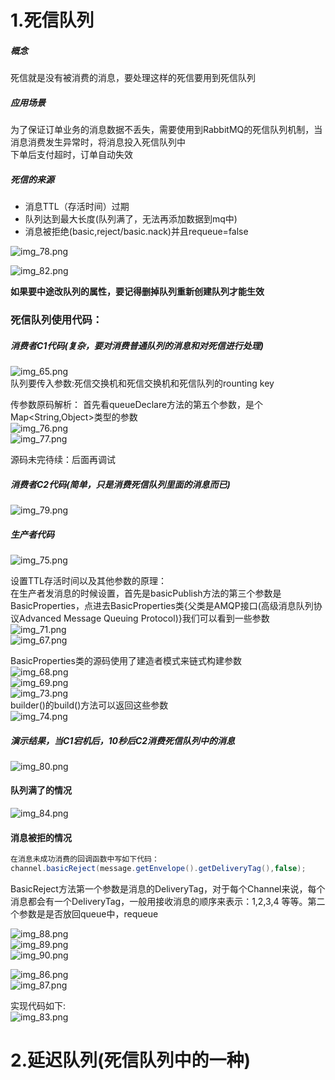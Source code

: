 # 1.死信队列   
##### 概念  
死信就是没有被消费的消息，要处理这样的死信要用到死信队列   
##### 应用场景
为了保证订单业务的消息数据不丢失，需要使用到RabbitMQ的死信队列机制，当消息消费发生异常时，将消息投入死信队列中   
下单后支付超时，订单自动失效   

##### 死信的来源
* 消息TTL（存活时间）过期   
* 队列达到最大长度(队列满了，无法再添加数据到mq中)
* 消息被拒绝(basic,reject/basic.nack)并且requeue=false


![img_78.png](img_78.png)     

![img_82.png](img_82.png)     

**如果要中途改队列的属性，要记得删掉队列重新创建队列才能生效**    

### 死信队列使用代码：
##### 消费者C1代码(复杂，要对消费普通队列的消息和对死信进行处理)
![img_65.png](img_65.png)   
队列要传入参数:死信交换机和死信交换机和死信队列的rounting key    

传参数原码解析：
首先看queueDeclare方法的第五个参数，是个Map<String,Object>类型的参数   
![img_76.png](img_76.png)     
![img_77.png](img_77.png)   

源码未完待续：后面再调试  

##### 消费者C2代码(简单，只是消费死信队列里面的消息而已)
![img_79.png](img_79.png)   

##### 生产者代码
![img_75.png](img_75.png)  

设置TTL存活时间以及其他参数的原理：      
在生产者发消息的时候设置，首先是basicPublish方法的第三个参数是BasicProperties，点进去BasicProperties类{父类是AMQP接口(高级消息队列协议Advanced Message Queuing Protocol)}我们可以看到一些参数      
![img_71.png](img_71.png)    
![img_67.png](img_67.png)     

BasicProperties类的源码使用了建造者模式来链式构建参数    
![img_68.png](img_68.png)     
![img_69.png](img_69.png)     
![img_73.png](img_73.png)     
builder()的build()方法可以返回这些参数      
![img_74.png](img_74.png)     


##### 演示结果，当C1宕机后，10秒后C2消费死信队列中的消息   
![img_80.png](img_80.png)    


#### 队列满了的情况
![img_84.png](img_84.png)    
#### 消息被拒的情况
```java
在消息未成功消费的回调函数中写如下代码：
channel.basicReject(message.getEnvelope().getDeliveryTag(),false);  
```
BasicReject方法第一个参数是消息的DeliveryTag，对于每个Channel来说，每个消息都会有一个DeliveryTag，一般用接收消息的顺序来表示：1,2,3,4 等等。第二个参数是是否放回queue中，requeue   
  
![img_88.png](img_88.png)  
![img_89.png](img_89.png)   
![img_90.png](img_90.png)     

![img_86.png](img_86.png)       
![img_87.png](img_87.png)      
  
实现代码如下:   
![img_83.png](img_83.png)     

# 2.延迟队列(死信队列中的一种)  
